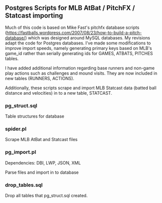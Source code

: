 ## Postgres Scripts for MLB AtBat / PitchFX / Statcast importing
Much of this code is based on Mike Fast's pitchfx database scripts (https://fastballs.wordpress.com/2007/08/23/how-to-build-a-pitch-database/) which was designed around MySQL databases. My revisions adapt the code for Postgres databases. I've made some modifications to improve import speeds, namely generating primary keys based on MLB's game_id rather than serially generating ids for GAMES, ATBATS, PITCHES tables.

I have added additional information regarding base runners and non-game play actions such as challenges and mound visits. They are now included in new tables (RUNNERS, ACTIONS).

Additionally, these scripts scrape and import MLB Statcast data (batted ball distance and velocities) in to a new table, STATCAST.

### pg_struct.sql
Table structures for database

### spider.pl
Scrape MLB AtBat and Statcast files

### pg_import.pl
Dependencies: DBI, LWP, JSON, XML

Parse files and import in to database

### drop_tables.sql
Drop all tables that pg_struct.sql created.